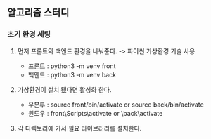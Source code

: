 ## 알고리즘 스터디

### 초기 환경 세팅
1. 먼저 프론트와 백엔드 환경을 나눠준다. -> 파이썬 가상환경 기술 사용
   - 프론트 : python3 -m venv front
   - 백엔드 : python3 -m venv back

2. 가상환경이 설치 됐다면 활성화 한다.
   - 우분투 : source front/bin/activate   or    source back/bin/activate
   - 윈도우 : front\Scripts\activate      or    \back\activate

3. 각 디렉토리에 가서 필요 라이브러리를 설치한다.
